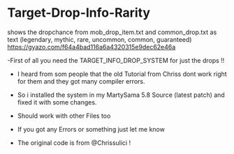 # Target-Drop-Info-Rarity
shows the dropchance from mob_drop_item.txt and common_drop.txt as text (legendary, mythic, rare, uncommon, common, guaranteed)
https://gyazo.com/f64a4bad116a6a4320315e9dec62e46a

-First of all you need the TARGET_INFO_DROP_SYSTEM for just the drops !!
- I heard from som people that the old Tutorial from Chriss dont work right for them and they got many compiler errors.
- So i installed the system in my MartySama 5.8 Source (latest patch) and fixed it with some changes.
- Should work with other Files too

- If you got any Errors or something just let me know


- The original code is from @Chrissulici !
